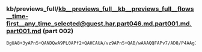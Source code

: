 ### kb/previews_full/kb__previews_full__kb__previews_full__flows__time-first__any_time_selected@guest.har.part046.md.part001.md.part001.md (part 002)

```md
BgUA8+3yAPn5+QANDQwA9PL0APf2+QAHCAUA/vz9APn5+QAB/wAAAQQFAPv7/AD8/P4AAgICAAIBAgD29fYA/v7+AAcHBgAEBAMA+/v6APz8+wAFBQQAAAEBAPj6+QD
```

```
